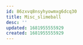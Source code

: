 ```yaml
---
id: 86zxvq8nsyhyowmxg6dcq30
title: Misc_slimeball
desc: ''
updated: 1681955555929
created: 1681955555929
---
```

